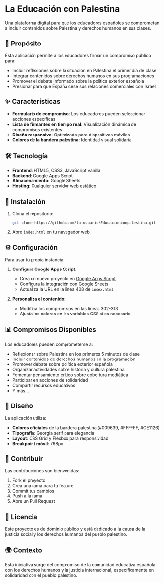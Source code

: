 # La Educación con Palestina

Una plataforma digital para que los educadores españoles se comprometan a incluir contenidos sobre Palestina y derechos humanos en sus clases.

## 🎯 Propósito

Esta aplicación permite a los educadores firmar un compromiso público para:
- Incluir reflexiones sobre la situación en Palestina el primer día de clase
- Integrar contenidos sobre derechos humanos en sus programaciones
- Promover el debate informado sobre la política exterior española
- Presionar para que España cese sus relaciones comerciales con Israel

## ✨ Características

- **Formulario de compromiso**: Los educadores pueden seleccionar acciones específicas
- **Lista de firmantes en tiempo real**: Visualización dinámica de compromisos existentes
- **Diseño responsive**: Optimizado para dispositivos móviles
- **Colores de la bandera palestina**: Identidad visual solidaria

## 🛠️ Tecnología

- **Frontend**: HTML5, CSS3, JavaScript vanilla
- **Backend**: Google Apps Script
- **Almacenamiento**: Google Sheets
- **Hosting**: Cualquier servidor web estático

## 🚀 Instalación

1. Clona el repositorio:
   ```bash
   git clone https://github.com/tu-usuario/Educacionconpalestina.git
   ```

2. Abre `index.html` en tu navegador web

## ⚙️ Configuración

Para usar tu propia instancia:

1. **Configura Google Apps Script**:
   - Crea un nuevo proyecto en [Google Apps Script](https://script.google.com)
   - Configura la integración con Google Sheets
   - Actualiza la URL en la línea 408 de `index.html`

2. **Personaliza el contenido**:
   - Modifica los compromisos en las líneas 302-313
   - Ajusta los colores en las variables CSS si es necesario

## 📊 Compromisos Disponibles

Los educadores pueden comprometerse a:
- Reflexionar sobre Palestina en los primeros 5 minutos de clase
- Incluir contenidos de derechos humanos en la programación
- Promover debate sobre política exterior española
- Organizar actividades sobre historia y cultura palestina
- Fomentar pensamiento crítico sobre cobertura mediática
- Participar en acciones de solidaridad
- Compartir recursos educativos
- Y más...

## 🎨 Diseño

La aplicación utiliza:
- **Colores oficiales** de la bandera palestina (#009639, #FFFFFF, #CE1126)
- **Tipografía**: Georgia serif para elegancia
- **Layout**: CSS Grid y Flexbox para responsividad
- **Breakpoint móvil**: 768px

## 🤝 Contribuir

Las contribuciones son bienvenidas:
1. Fork el proyecto
2. Crea una rama para tu feature
3. Commit tus cambios
4. Push a la rama
5. Abre un Pull Request

## 📄 Licencia

Este proyecto es de dominio público y está dedicado a la causa de la justicia social y los derechos humanos del pueblo palestino.

## 🌍 Contexto

Esta iniciativa surge del compromiso de la comunidad educativa española con los derechos humanos y la justicia internacional, específicamente en solidaridad con el pueblo palestino.